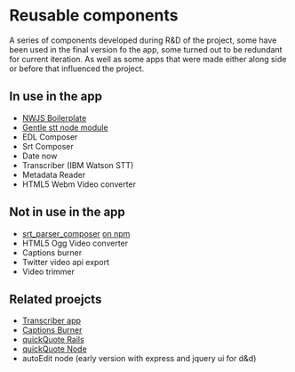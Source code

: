 # Reusable components

A series of components developed during R&D of the project, some have been used in the final version fo the app, some turned out to be redundant for current iteration. As well as some apps that were made either along side or before that influenced the project.

## In use in the app

* [NWJS Boilerplate](https://github.com/pietrop/nwjs_boilerplate)
* [Gentle stt node module](https://github.com/OpenNewsLabs/gentle_stt_node)
* EDL Composer
* Srt Composer
* Date now
* Transcriber \(IBM Watson STT\)
* Metadata Reader
* HTML5 Webm Video converter

## Not in use in the app

* [srt\_parser\_composer](https://github.com/pietrop/srtParserComposer) [on npm](https://www.npmjs.com/package/srt_parser_composer)
* HTML5 Ogg Video converter 
* Captions burner 
* Twitter video api export 
* Video trimmer 

## Related proejcts

* [Transcriber app](https://voxmedia.github.io/Transcriber/)
* [Captions Burner](http://voxmedia.github.io/captions_burner/)
* [quickQuote Rails](http://times.github.io/quickQuote/)
* [quickQuote Node](https://github.com/pietrop/quickQuoteNode)
* autoEdit node \(early version with express and jquery ui for d&d\)

